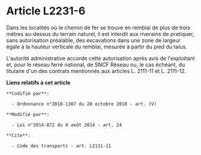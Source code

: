 # Article L2231-6

Dans les localités où le chemin de fer se trouve en remblai de plus de trois mètres au-dessus du terrain naturel, il est
interdit aux riverains de pratiquer, sans autorisation préalable, des excavations dans une zone de largeur égale à la hauteur
verticale du remblai, mesurée à partir du pied du talus.

L'autorité administrative accorde cette autorisation après avis de l'exploitant et, pour le réseau ferré national, de SNCF
Réseau ou, le cas échéant, du titulaire d'un des contrats mentionnés aux articles L. 2111-11 et L. 2111-12.

**Liens relatifs à cet article**

	**Codifié par**:

	  - Ordonnance n°2010-1307 du 28 octobre 2010 - art. (V)

	**Modifié par**:

	  - Loi n°2014-872 du 4 août 2014 - art. 24

	**Cite**:

	  - Code des transports - art. L2111-11
